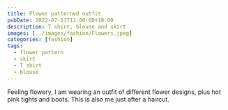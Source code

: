 ```yaml
---
title: Flower patterned outfit
pubDate: 2022-07-11T11:00:00+10:00
description: T shirt, blouse and skirt
images: [../images/fashion/Flowers.jpeg]
categories: [fashion]
tags:
  - flower pattern
  - skirt
  - T shirt
  - blouse
---
```


Feeling flowery, I am wearing an outfit of different flower designs, plus hot
pink tights and boots. This is also me just after a haircut.
